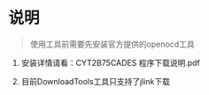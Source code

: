 # 说明

> 使用工具前需要先安装官方提供的openocd工具

1. 安装详情请看：CYT2B75CADES 程序下载说明.pdf

2. 目前DownloadTools工具只支持了jlink下载

